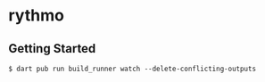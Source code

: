 # rythmo

## Getting Started

```shell
$ dart pub run build_runner watch --delete-conflicting-outputs
```